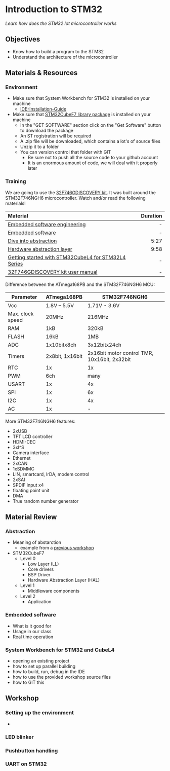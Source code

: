 # Introduction to STM32
*Learn how does the STM32 Iot microcontroller works*

## Objectives
- Know how to build a program to the STM32
- Understand the architecture of the microcontroller

## Materials & Resources
### Environment
  - Make sure that System Workbench for STM32 is installed on your machine
    - [IDE-Installation-Guide](https://github.com/greenfox-academy/totoro-syllabus/blob/master/IDE-Installation-Guide.md)
  - Make sure that [STM32CubeF7 library package](https://my.st.com/content/my_st_com/en/products/embedded-software/mcus-embedded-software/stm32-embedded-software/stm32cube-embedded-software/stm32cubef7.license%3d1497432583192.html) is installed on your machine
      - In the "GET SOFTWARE" section click on the "Get Software" button to download the package
      - An ST registration will be required
      - A .zip file will be downloaded, which contains a lot's of source files
      - Unzip it to a folder
      - You can version control that folder with GIT
          - Be sure not to push all the source code to your github account
          - It is an enormous amount of code, we will deal with it properly later

### Training
We are going to use the [32F746GDISCOVERY    kit](http://www.st.com/en/evaluation-tools/32f746gdiscovery.html). It was built
around the STM32F746NGH6 microcontroller. Watch and/or read the following materials!

| Material | Duration |
|:---------|-----:|
|[Embedded software engineering](https://www.linkedin.com/pulse/5-differences-between-embedded-maharajan)|-|
| [Embedded software](http://internetofthingsagenda.techtarget.com/definition/embedded-software)|-|
| [Dive into abstraction](https://www.youtube.com/watch?v=X8QSymRlEEY)| 5:27 |
| [Hardware abstraction layer](https://www.youtube.com/watch?v=Va8c9g3NclA)| 9:58 |
| [Getting started with STM32CubeL4 for STM32L4 Series](https://my.st.com/content/ccc/resource/technical/document/user_manual/74/09/3d/80/f9/39/4c/c7/DM00157440.pdf/files/DM00157440.pdf/jcr:content/translations/en.DM00157440.pdf)|-|
|[32F746GDISCOVERY kit user manual](http://www.st.com/content/ccc/resource/technical/document/user_manual/f0/14/c1/b9/95/6d/40/4d/DM00190424.pdf/files/DM00190424.pdf/jcr:content/translations/en.DM00190424.pdf)|-|

Difference between the ATmega168PB and the STM32F746NGH6 MCU:

| Parameter | ATmega168PB | STM32F746NGH6 |
|-----------|-------------|---------------|
| Vcc | 1.8V – 5.5V | 1.71V - 3.6V |
| Max. clock speed | 20MHz | 216MHz |
| RAM | 1kB | 320kB |
| FLASH | 16kB | 1MB |
| ADC | 1x10bitx8ch | 3x12bitx24ch |
| Timers | 2x8bit, 1x16bit| 2x16bit motor control TMR, 10x16bit, 2x32bit |
| RTC | 1x | 1x |
| PWM | 6ch | many |
| USART | 1x | 4x|
| SPI | 1x | 6x |
| I2C | 1x | 4x |
| AC | 1x | - |

More STM32F746NGH6 features:
- 2xUSB
- TFT LCD controller
- HDMI-CEC
- 3xI^S
- Camera interface
- Ethernet
- 2xCAN
- 1xSDMMC
- LIN, smartcard, IrDA, modem control
- 2xSAI
- SPDIF input x4
- floating point unit
- DMA
- True random number generator

## Material Review
### Abstraction
- Meaning of abstarction
    - example from a [previous workshop](#)
- STM32CubeF7
    - Level 0
        - Low Layer (LL)
        - Core drivers
        - BSP Driver
        - Hardware Abstraction Layer (HAL)
    - Level 1
        - Middleware components
    - Level 2
        - Application

### Embedded software
- What is it good for
- Usage in our class
- Real time operation

### System Workbench for STM32 and CubeL4
- opening an existing project
- how to set up parallel building
- how to build, run, debug in the IDE
- how to use the provided workshop source files
- how to GIT this

## Workshop
### Setting up the environment
-

### LED blinker
### Pushbutton handling
### UART on STM32
